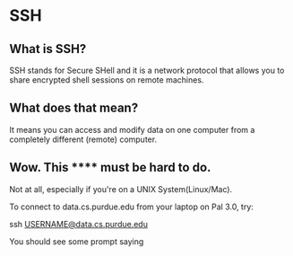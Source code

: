 # SSH

## What is SSH?
SSH stands for Secure SHell and it is a network protocol that allows you to share
encrypted shell sessions on remote machines.

## What does that mean?
It means you can access and modify data on one computer from a completely different
(remote) computer.

## Wow. This **** must be hard to do.
Not at all, especially if you're on a UNIX System(Linux/Mac).

To connect to data.cs.purdue.edu from your laptop on Pal 3.0, try:

ssh USERNAME@data.cs.purdue.edu

You should see some prompt saying 
